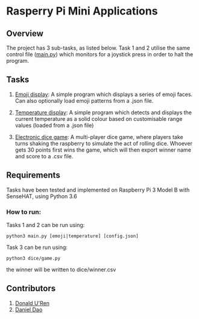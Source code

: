 # Rasperry Pi Mini Applications

## Overview
The project has 3 sub-tasks, as listed below. Task 1 and 2 utilise the same control file ([main.py](https://github.com/donald-uren/a1_iot/blob/master/main.py)) which monitors for a joystick press in order to halt the program.

## Tasks
1. [Emoji display](https://github.com/donald-uren/a1_iot/tree/master/emoji):
A simple program which displays a series of emoji faces. Can also optionally load emoji patterns from a .json file.

2. [Temperature display](https://github.com/donald-uren/a1_iot/tree/master/temperature):
A simple program which detects and displays the current temperature as a solid colour based on customisable range values (loaded from a .json file)

3. [Electronic dice game](https://github.com/donald-uren/a1_iot/tree/master/dice):
A multi-player dice game, where players take turns shaking the raspberry to simulate the act of rolling dice. Whoever gets 30 points first wins the game, which will then export winner name and score to a .csv file.

## Requirements
Tasks have been tested and implemented on Raspberry Pi 3 Model B with SenseHAT, using Python 3.6

### How to run:
Tasks 1 and 2 can be run using:
```
python3 main.py [emoji|temperature] [config.json]
```

Task 3 can be run using:
```
python3 dice/game.py
```
the winner will be written to dice/winner.csv

## Contributors
1. [Donald U'Ren](https://github.com/donald-uren)
2. [Daniel Dao](https://github.com/DanDanDao)
